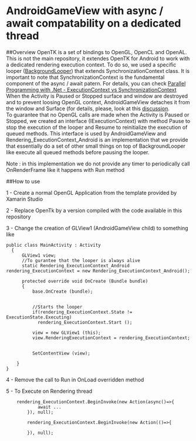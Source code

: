# AndroidGameView with async / await compatability on a dedicated thread

##Overview
OpenTK is a set of bindings to OpenGL, OpenCL and OpenAL. This is not the main repository, it extendes OpenTK for Android to work with a dedicated rendering execution context. To do so, we used a specific looper ([BackgroundLooper](http://www.codeproject.com/Articles/12082/A-DelegateQueue-Class)) that extends SynchronizationContext class.
It is important to note that SynchronizationContext is the fundamental component of the async / await patern. For details, you can check [Parallel Programming with .Net - ExecutionContext vs SynchronizationContext](http://blogs.msdn.com/b/pfxteam/archive/2012/06/15/executioncontext-vs-synchronizationcontext.aspx)  
When the Activity is Paused or Stopped surface and window are destroyed and to prevent loosing OpenGL context, AndroidGameView detaches it from the window and Surface (for details, please, look at this [discussion](http://forums.xamarin.com/discussion/621/androidgameview-pause-without-losing-gl-context/p2).  
To guarantee that no OpenGL calls are made when the Activity is Paused or Stopped, we created an interface (IExecutionContext) with method Pause to stop the execution of the looper and Resume to reinitialize the execution of queued methods. This interface is used by AndroidGameView and Rendering_ExecutionContext_Android is an implementation that we provide that essentially do a set of other small things on top of BackgroundLooper like execute all queued methods before pausing the looper. 

Note : in this implementation we do not provide any timer to periodically call OnRenderFrame like it happens with Run method

##How to use

1 - Create a normal OpenGL Application from the template provided by Xamarin Studio

2 - Replace OpenTk by a version compiled with the code available in this repository

3 - Change the creation of GLView1 (AndroidGameView child) to something like


    public class MainActivity : Activity
	  {
		  GLView1 view;
		  //To gurantee that the looper is always alive
		  static Rendering_ExecutionContext_Android rendering_ExecutionContext = new Rendering_ExecutionContext_Android();
    
		  protected override void OnCreate (Bundle bundle)
		  {
			  base.OnCreate (bundle);


			  //Starts the looper
			  if(rendering_ExecutionContext.State != ExecutionState.Executing)
			  	rendering_ExecutionContext.Start ();

			  view = new GLView1 (this);
			  view.RenderingExecutionContext = rendering_ExecutionContext;

			
			  SetContentView (view);

	    }
    }
		
4 - Remove the call to Run in OnLoad overridden method
		
5 - To Execute on Rendering thread 
		
		rendering_ExecutionContext.BeginInvoke(new Action(async()=>{
				await ...
			}), null);
			
			rendering_ExecutionContext.BeginInvoke(new Action(()=>{
				
			}), null);


